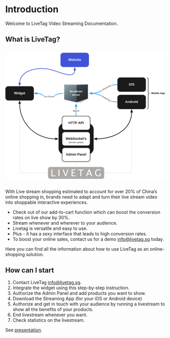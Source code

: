 # Introduction

Welcome to LiveTag Video Streaming Documentation.

## What is LiveTag?

<div style="text-align: center;margin: 2em 0">
    <img src="./functional-schema.png" style="max-height: 512px" alt="Livetag Functional Schema">
</div>

With Live stream shopping estimated to account for over 20% of China’s online shopping in, brands need to adapt and turn their live stream video into shoppable interactive experiences.
* Check out of our add-to-cart function which can boost the conversion rates on live show by 30%.  
* Stream whenever and wherever to your audience.
* Livetag is versatile and easy to use.
* Plus - it has a sexy interface that leads to high conversion rates.
* To boost your online sales, contact us for a demo [info@livetag.sg](mailto:info@livetag.sg) today.

Here you can find all the information about how to use LiveTag as an online-shopping solution.

## How can I start

1. Contact LiveTag [info@livetag.sg](mailto:info@livetag.sg).
2. Integrate the widget using this step-by-step instruction.
3. Authorize the Admin Panel and add products you want to show.
4. Download the Streaming App (for your iOS or Android device)
5. Authorize and get in touch with your audience by running a livestream to show all the benefits of your products.
6. End livestream whenever you want.
7. Check statistics on the livestream.


See [presentation](https://docs.google.com/presentation/d/1264aBJpSVf6-YZspPkmXR4Wb9T0E1vDlISA8QyQHDhc).
